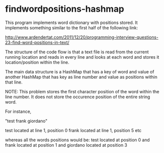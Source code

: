 # findwordpositions-hashmap
 
This program implements word dictionary with positions stored. It implements something similar to the
first half of the following link:
 
http://www.ardendertat.com/2011/12/20/programming-interview-questions-23-find-word-positions-in-text/

The structure of the code flow is that a text file is read from the current running location and reads
in every line and looks at each word and stores it location/position within the line.

The main data structure is a HashMap that has a key of word and value of another HashMap that has key
as line number and value as positions within that line.

NOTE: This problem stores the first character position of the word within the line number.
It does not store the occurence position of the entire string word.

For instance,

"test frank giordano" 

test located at line 1, position 0
frank located at line 1, position 5
etc

whereas all the words positions would be:
test located at position 0 and frank located at position 1 and giordano located at position 3
